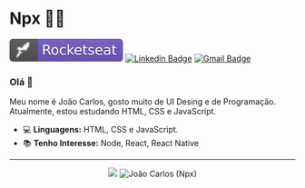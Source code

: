 # Npx 🐱‍👤

[![Rocketseat](https://raw.githubusercontent.com/angelicaalbuquerque/proffy_nlw02-rocketseat/44316f4053e622f7b97093b7d8bff08b10ded308/.github/rocket.svg)](https://app.rocketseat.com.br/npx)
[![Linkedin Badge](https://img.shields.io/badge/-LinkedIn-blue?style=flat-square&logo=Linkedin&logoColor=white&link=https://www.linkedin.com/in/jo%C3%A3o-carlos-andrade-da-silva-23997a1b0/)](https://www.linkedin.com/in/jo%C3%A3o-carlos-andrade-da-silva-23997a1b0/)
[![Gmail Badge](https://img.shields.io/badge/-Gmail-c14438?style=flat-square&logo=Gmail&logoColor=white&link=mailto:contatonpx@gmail.com)](mailto:contatonpx@gmail.com)

<h3 > Olá 👋 </h3>
Meu nome é João Carlos, gosto muito de UI Desing e de Programação. Atualmente, estou estudando HTML, CSS e JavaScript.

- 💻 **Linguagens:** HTML, CSS e JavaScript.
- 📚 **Tenho Interesse:** Node, React, React Native

---

<p align="center">
  <img width="400px" src="https://github-readme-stats.vercel.app/api/top-langs/?username=npx08&hide=html&layout=compact" />
  <img width="405px" src="https://github-readme-stats.vercel.app/api?username=npx08&show_icons=true" alt="João Carlos (Npx)" />
</p>
